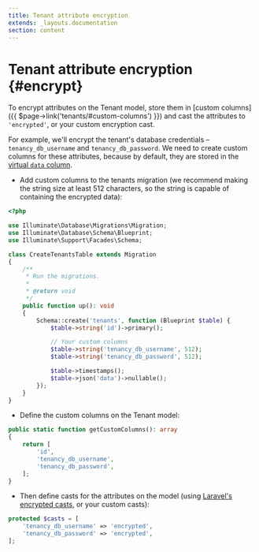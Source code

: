 ```yaml
---
title: Tenant attribute encryption
extends: _layouts.documentation
section: content
---
```


# Tenant attribute encryption {#encrypt}

To encrypt attributes on the Tenant model, store them in [custom columns]({{ $page->link('tenants/#custom-columns') }}) and cast the attributes to `'encrypted'`, or your custom encryption cast.

For example, we'll encrypt the tenant's database credentials – `tenancy_db_username` and `tenancy_db_password`. We need to create custom columns for these attributes, because by default, they are stored in the [virtual `data` column](https://github.com/archtechx/virtualcolumn).

- Add custom columns to the tenants migration (we recommend making the string size at least 512 characters, so the string is capable of containing the encrypted data):

```php
<?php

use Illuminate\Database\Migrations\Migration;
use Illuminate\Database\Schema\Blueprint;
use Illuminate\Support\Facades\Schema;

class CreateTenantsTable extends Migration
{
    /**
     * Run the migrations.
     *
     * @return void
     */
    public function up(): void
    {
        Schema::create('tenants', function (Blueprint $table) {
            $table->string('id')->primary();

            // Your custom columns
            $table->string('tenancy_db_username', 512);
            $table->string('tenancy_db_password', 512);

            $table->timestamps();
            $table->json('data')->nullable();
        });
    }
}
```

- Define the custom columns on the Tenant model:

```php
public static function getCustomColumns(): array
{
    return [
        'id',
        'tenancy_db_username',
        'tenancy_db_password',
    ];
}
```

- Then define casts for the attributes on the model (using [Laravel's encrypted casts](https://laravel.com/docs/9.x/eloquent-mutators#encrypted-casting), or your custom casts):

```php
protected $casts = [
    'tenancy_db_username' => 'encrypted',
    'tenancy_db_password' => 'encrypted',
];
```
